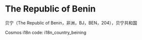 # The Republic of Benin

贝宁（The Republic of Benin，非洲，BJ，BEN，204），贝宁共和国

Cosmos i18n code: i18n_country_beining